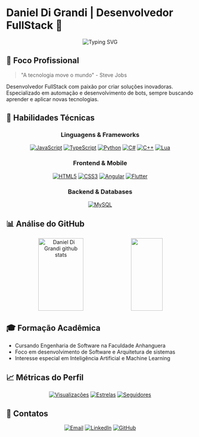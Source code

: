 # Daniel Di Grandi | Desenvolvedor FullStack 🚀

<div align="center">
  <img src="https://readme-typing-svg.demolab.com?font=Fira+Code&pause=1000&color=00c5c6&center=true&vCenter=true&width=435&lines=Desenvolvedor+FullStack;Engenheiro+de+Software;Especialista+em+Automa%C3%A7%C3%A3o;Apaixonado+por+Tecnologia" alt="Typing SVG" />
</div>

## 🎯 Foco Profissional

> "A tecnologia move o mundo" - Steve Jobs

Desenvolvedor FullStack com paixão por criar soluções inovadoras. Especializado em automação e desenvolvimento de bots, sempre buscando aprender e aplicar novas tecnologias.

## 🚀 Habilidades Técnicas

<div align="center">

### Linguagens & Frameworks
[![JavaScript](https://skillicons.dev/icons?i=js)](https://developer.mozilla.org/en-US/docs/Web/JavaScript)
[![TypeScript](https://skillicons.dev/icons?i=ts)](https://www.typescriptlang.org/)
[![Python](https://skillicons.dev/icons?i=python)](https://www.python.org/)
[![C#](https://skillicons.dev/icons?i=cs)](https://docs.microsoft.com/en-us/dotnet/csharp/)
[![C++](https://skillicons.dev/icons?i=cpp)](https://isocpp.org/)
[![Lua](https://skillicons.dev/icons?i=lua)](https://www.lua.org/)

### Frontend & Mobile
[![HTML5](https://skillicons.dev/icons?i=html)](https://developer.mozilla.org/en-US/docs/Web/HTML)
[![CSS3](https://skillicons.dev/icons?i=css)](https://developer.mozilla.org/en-US/docs/Web/CSS)
[![Angular](https://skillicons.dev/icons?i=angular)](https://angular.io/)
[![Flutter](https://skillicons.dev/icons?i=flutter)](https://flutter.dev/)

### Backend & Databases
[![MySQL](https://skillicons.dev/icons?i=mysql)](https://www.mysql.com/)

</div>

## 📊 Análise do GitHub

<div align="center">
  <img width="49%" height="195px" src="https://github-readme-stats.vercel.app/api?username=daniz019&show_icons=true&count_private=true&hide_border=true&title_color=00bfbf&icon_color=00bfbf&text_color=c9d1d9&bg_color=0d1117" alt="Daniel Di Grandi github stats" /> 
  <img width="41%" height="195px" src="https://github-readme-stats.vercel.app/api/top-langs/?username=daniz019&layout=compact&hide_border=true&title_color=00bfbf&text_color=00bfbf&bg_color=0d1117" />
</div>

## 🎓 Formação Acadêmica

- Cursando Engenharia de Software na Faculdade Anhanguera
- Foco em desenvolvimento de Software e Arquitetura de sistemas
- Interesse especial em Inteligência Artificial e Machine Learning

## 📈 Métricas do Perfil

<div align="center">
  
[![Visualizações](https://komarev.com/ghpvc/?username=daniz019&label=Visualizações&color=00bfbf&style=flat)](https://github.com/daniz019)
[![Estrelas](https://custom-icon-badges.demolab.com/github/stars/daniz019?color=00bfbf&style=flat&logo=star)](https://github.com/daniz019?tab=repositories&sort=stargazers)
[![Seguidores](https://custom-icon-badges.demolab.com/github/followers/daniz019?color=00bfbf&style=flat&logo=person-add)](https://github.com/daniz019?tab=followers)

</div>

## 📱 Contatos

<div align="center">
  
[![Email](https://img.shields.io/badge/Email-000?style=for-the-badge&logo=gmail&logoColor=00bfbf)](mailto:danieldigrandi08@gmail.com)
[![LinkedIn](https://img.shields.io/badge/LinkedIn-000?style=for-the-badge&logo=linkedin&logoColor=00bfbf)](https://www.linkedin.com/in/daniel-di-grandi-3800a0242/)
[![GitHub](https://img.shields.io/badge/GitHub-000?style=for-the-badge&logo=github&logoColor=00bfbf)](https://github.com/daniz019)

</div>
